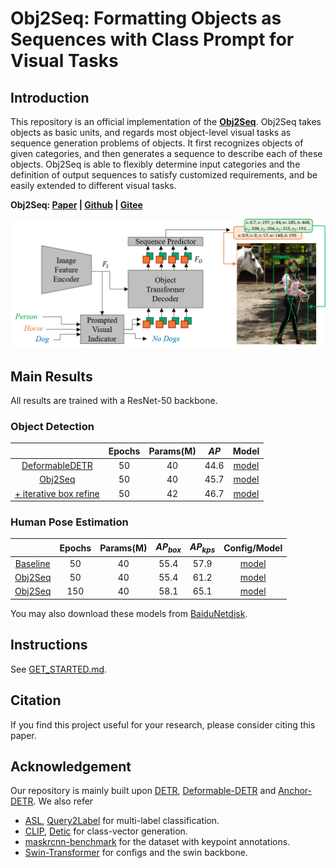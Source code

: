 **Obj2Seq**: Formatting Objects as Sequences with Class Prompt for Visual Tasks
========

## Introduction
This repository is an official implementation of the **[Obj2Seq](https://arxiv.org/abs/2209.13948)**.
Obj2Seq takes objects as basic units, and regards most object-level visual tasks as sequence generation problems of objects.
It first recognizes objects of given categories, and then generates a sequence to describe each of these objects. Obj2Seq is able to flexibly determine input categories and the definition of output sequences to satisfy customized requirements, and be easily extended to different visual tasks.

**Obj2Seq: [Paper](https://arxiv.org/abs/2209.13948) | [Github](https://github.com/CASIA-IVA-Lab/Obj2Seq) | [Gitee](https://gitee.com/volgachen/Obj2Seq)**

![Obj2Seq](.github/pipeline.png)


## Main Results

All results are trained with a ResNet-50 backbone.

### Object Detection

|                        |  Epochs |  Params(M)  |  $AP$    |  Model  |
|:----------------------:|:-------:|:-----------:|:-------:|:--------------:|
| [DeformableDETR](configs/deformable_detr.yaml)                               |  50     |  40         |  44.6   | [model](https://drive.google.com/file/d/16q3fpUHEQ-xsx1-mYz1B5wDhhGOHqNi1/view?usp=sharing) |
| [Obj2Seq](configs/detection_r50_seqhead.yaml)                                |  50     |  40         |  45.7   | [model](https://drive.google.com/file/d/18IfX5gBeftSkRV3rB_pF40UuvklcAl_M/view?usp=sharing) |
| [+ iterative box refine](configs/detection_r50_seqhead_plus_box_refine.yaml) |  50     |  42         |  46.7   | [model](https://drive.google.com/file/d/1_nA5FguVlfjVb3nl9VyFF8dVt7x6ex6b/view?usp=sharing) |

### Human Pose Estimation

|            |  Epochs |  Params(M)  |  $AP_{box}$  | $AP_{kps}$   |  Config/Model  |
|:----------:|:-------:|:-----------:|:-------:|:-------:|:--------------:|
| [Baseline](configs/keypoint_r50_baseline_50e.yaml) | 50  | 40 | 55.4 | 57.9 | [model](https://drive.google.com/file/d/1ymrMVpoddfUSi5lBEKZ-uXB8DobPnES9/view?usp=sharing) |
| [Obj2Seq](configs/keypoint_r50_seqhead_50e.yaml)   | 50  | 40 | 55.4 | 61.2 | [model](https://drive.google.com/file/d/10-XJRb14TpOj5nX_aP-nk7wJq-axJRbb/view?usp=sharing)  |
| [Obj2Seq](configs/keypoint_r50_seqhead_150e.yaml)  | 150 | 40 | 58.1 | 65.1 | [model](https://drive.google.com/file/d/10AAhtgLbe82N4qbVhsx3XtJDNoyXgc6K/view?usp=sharing) |

You may also download these models from [BaiduNetdisk](https://pan.baidu.com/s/1QnVFm-JOzgOi4PjfnwhbAA?pwd=nips).

## Instructions

See [GET_STARTED.md](GET_STARTED.md).

## Citation

If you find this project useful for your research, please consider citing this paper.


## Acknowledgement

Our repository is mainly built upon [DETR](https://github.com/facebookresearch/Detr), [Deformable-DETR](https://github.com/fundamentalvision/Deformable-DETR)
 and [Anchor-DETR](https://github.com/megvii-research/AnchorDETR). We also refer 
 - [ASL](https://github.com/Alibaba-MIIL/ASL), [Query2Label](https://github.com/SlongLiu/query2labels)  for multi-label classification.
 - [CLIP](https://github.com/openai/clip), [Detic](https://github.com/facebookresearch/Detic) for class-vector generation.
 - [maskrcnn-benchmark](https://github.com/facebookresearch/maskrcnn-benchmark) for the dataset with keypoint annotations.
 - [Swin-Transformer](https://github.com/SwinTransformer/Swin-Transformer-Object-Detection) for configs and the swin backbone.